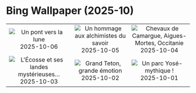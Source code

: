# Bing Wallpaper (2025-10)

|  |  |  |
|:---:|:---:|:---:|
| ![](https://www.bing.com/th?id=OHR.AnshunBridge_FR-FR1659622087_400x240.jpg "Un pont vers la lune") 2025-10-06 | ![](https://www.bing.com/th?id=OHR.TeacherOwl_FR-FR0719163215_400x240.jpg "Un hommage aux alchimistes du savoir") 2025-10-05 | ![](https://www.bing.com/th?id=OHR.CamagueHorses_FR-FR8949135937_400x240.jpg "Chevaux de Camargue, Aigues-Mortes, Occitanie") 2025-10-04 |
| ![](https://www.bing.com/th?id=OHR.SkyeHeather_FR-FR0643714401_400x240.jpg "L'Écosse et ses landes mystérieuses…") 2025-10-03 | ![](https://www.bing.com/th?id=OHR.OxbowBend_FR-FR2570017898_400x240.jpg "Grand Teton, grande émotion") 2025-10-02 | ![](https://www.bing.com/th?id=OHR.YosemiteClark_FR-FR2430625241_400x240.jpg "Un parc Yosé-mythique !") 2025-10-01 |
